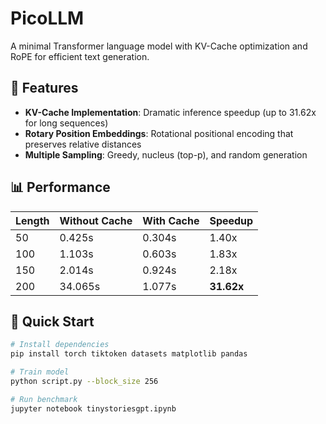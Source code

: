 # PicoLLM

A minimal Transformer language model with KV-Cache optimization and RoPE for efficient text generation.

## 🚀 Features

- **KV-Cache Implementation**: Dramatic inference speedup (up to 31.62x for long sequences)
- **Rotary Position Embeddings**: Rotational positional encoding that preserves relative distances
- **Multiple Sampling**: Greedy, nucleus (top-p), and random generation

## 📊 Performance

| Length | Without Cache | With Cache | Speedup |
|--------|--------------|------------|---------|
| 50     | 0.425s       | 0.304s     | 1.40x   |
| 100    | 1.103s       | 0.603s     | 1.83x   |
| 150    | 2.014s       | 0.924s     | 2.18x   |
| 200    | 34.065s      | 1.077s     | **31.62x** |

## 🏃 Quick Start

```bash
# Install dependencies
pip install torch tiktoken datasets matplotlib pandas

# Train model
python script.py --block_size 256

# Run benchmark
jupyter notebook tinystoriesgpt.ipynb
